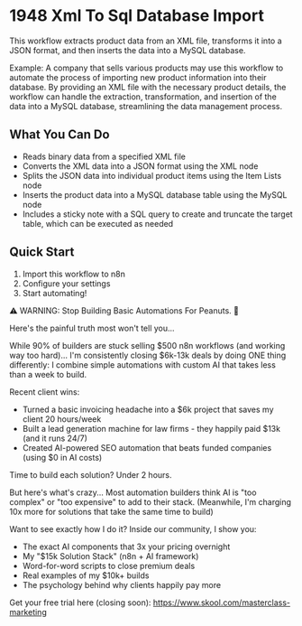 # 1948 Xml To Sql Database Import

This workflow extracts product data from an XML file, transforms it into a JSON format, and then inserts the data into a MySQL database.

Example: A company that sells various products may use this workflow to automate the process of importing new product information into their database. By providing an XML file with the necessary product details, the workflow can handle the extraction, transformation, and insertion of the data into a MySQL database, streamlining the data management process.

## What You Can Do
- Reads binary data from a specified XML file
- Converts the XML data into a JSON format using the XML node
- Splits the JSON data into individual product items using the Item Lists node
- Inserts the product data into a MySQL database table using the MySQL node
- Includes a sticky note with a SQL query to create and truncate the target table, which can be executed as needed

## Quick Start
1. Import this workflow to n8n
2. Configure your settings
3. Start automating!

⚠️ WARNING: Stop Building Basic Automations For Peanuts. 🚫

Here's the painful truth most won't tell you...

While 90% of builders are stuck selling $500 n8n workflows (and working way too hard)...
I'm consistently closing $6k-13k deals by doing ONE thing differently:
I combine simple automations with custom AI that takes less than a week to build.

Recent client wins:
* Turned a basic invoicing headache into a $6k project that saves my client 20 hours/week
* Built a lead generation machine for law firms - they happily paid $13k (and it runs 24/7)
* Created AI-powered SEO automation that beats funded companies (using $0 in AI costs)

Time to build each solution? Under 2 hours.

But here's what's crazy...
Most automation builders think AI is "too complex" or "too expensive" to add to their stack.
(Meanwhile, I'm charging 10x more for solutions that take the same time to build)

Want to see exactly how I do it?
Inside our community, I show you:
* The exact AI components that 3x your pricing overnight
* My "$15k Solution Stack" (n8n + AI framework)
* Word-for-word scripts to close premium deals
* Real examples of my $10k+ builds
* The psychology behind why clients happily pay more

Get your free trial here (closing soon): https://www.skool.com/masterclass-marketing
